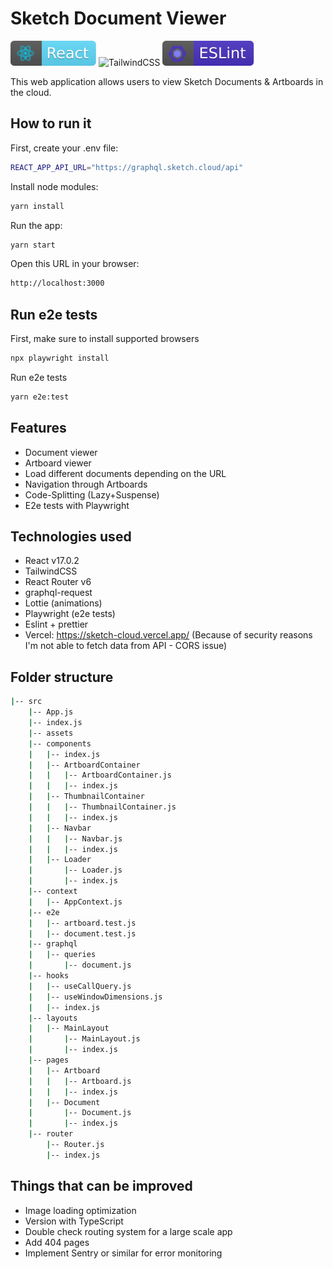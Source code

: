 # Sketch Document Viewer
![React](https://github.com/aleen42/badges/raw/master/src/react.svg) ![TailwindCSS](https://badges.aleen42.com/src/tailwindcss.svg) ![Eslint](https://github.com/aleen42/badges/raw/master/src/eslint.svg)

This web application allows users to view Sketch Documents & Artboards in the cloud.

## How to run it
First, create your .env file:
```sh
REACT_APP_API_URL="https://graphql.sketch.cloud/api"
```
Install node modules:
```sh
yarn install
```
Run the app:
```sh
yarn start
```
Open this URL in your browser:
```sh
http://localhost:3000
```

## Run e2e tests
First, make sure to install supported browsers
```sh
npx playwright install
```
Run e2e tests
```sh
yarn e2e:test
```

## Features

- Document viewer
- Artboard viewer
- Load different documents depending on the URL
- Navigation through Artboards
- Code-Splitting (Lazy+Suspense)
- E2e tests with Playwright

## Technologies used

- React v17.0.2
- TailwindCSS
- React Router v6
- graphql-request
- Lottie (animations)
- Playwright (e2e tests)
- Eslint + prettier
- Vercel: https://sketch-cloud.vercel.app/ (Because of security reasons I'm not able to fetch data from API - CORS issue)

## Folder structure
```sh
|-- src
    |-- App.js
    |-- index.js
    |-- assets
    |-- components
    |   |-- index.js
    |   |-- ArtboardContainer
    |   |   |-- ArtboardContainer.js
    |   |   |-- index.js
    |   |-- ThumbnailContainer
    |   |   |-- ThumbnailContainer.js
    |   |   |-- index.js
    |   |-- Navbar
    |   |   |-- Navbar.js
    |   |   |-- index.js
    |   |-- Loader
    |       |-- Loader.js
    |       |-- index.js
    |-- context
    |   |-- AppContext.js
    |-- e2e
    |   |-- artboard.test.js
    |   |-- document.test.js
    |-- graphql
    |   |-- queries
    |       |-- document.js
    |-- hooks
    |   |-- useCallQuery.js
    |   |-- useWindowDimensions.js
    |   |-- index.js
    |-- layouts
    |   |-- MainLayout
    |       |-- MainLayout.js
    |       |-- index.js
    |-- pages
    |   |-- Artboard
    |   |   |-- Artboard.js
    |   |   |-- index.js
    |   |-- Document
    |       |-- Document.js
    |       |-- index.js
    |-- router
        |-- Router.js
        |-- index.js
```

## Things that can be improved

- Image loading optimization
- Version with TypeScript
- Double check routing system for a large scale app
- Add 404 pages
- Implement Sentry or similar for error monitoring
